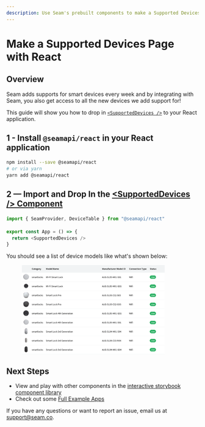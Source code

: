 ```yaml
---
description: Use Seam's prebuilt components to make a Supported Devices page
---
```


# Make a Supported Devices Page with React

## Overview

Seam adds supports for smart devices every week and by integrating with
Seam, you also get access to all the new devices we add support for!

This guide will show you how to drop in [`<SupportedDevices />`](https://seam-react.vercel.app/?path=/docs/example-supporteddevices--docs) to your
React application.

## 1 - Install `@seamapi/react` in your React application

```bash
npm install --save @seamapi/react
# or via yarn
yarn add @seamapi/react
```

## 2 — Import and Drop In the [\<SupportedDevices /> Component](https://seam-react.vercel.app/?path=/docs/example-supporteddevices--docs)

```javascript
import { SeamProvider, DeviceTable } from "@seamapi/react"

export const App = () => {
  return <SupportedDevices />
}
```

You should see a list of device models like what's shown below:

<figure><img src="../.gitbook/assets/2023-05-24_02-07.png" alt="" width="375"><figcaption></figcaption></figure>

## Next Steps

- View and play with other components in the [interactive storybook component library](https://seam-react.vercel.app/)
- Check out some [Full Example Apps](https://github.com/seamapi/react/tree/main/examples)

If you have any questions or want to report an issue, email us at support@seam.co.

